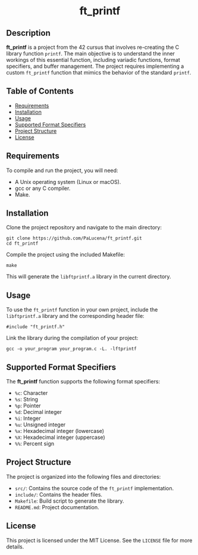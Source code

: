 
<h1 align="center">ft_printf</h1>

<h2>Description</h2>
<p><strong>ft_printf</strong> is a project from the 42 cursus that involves re-creating the C library function <code>printf</code>. The main objective is to understand the inner workings of this essential function, including variadic functions, format specifiers, and buffer management. The project requires implementing a custom <code>ft_printf</code> function that mimics the behavior of the standard <code>printf</code>.</p>

<h2>Table of Contents</h2>
<ul>
	<li><a href="#requirements">Requirements</a></li>
	<li><a href="#installation">Installation</a></li>
	<li><a href="#usage">Usage</a></li>
	<li><a href="#supported-format-specifiers">Supported Format Specifiers</a></li>
	<li><a href="#project-structure">Project Structure</a></li>
	<li><a href="#license">License</a></li>
</ul>

<h2 id="requirements">Requirements</h2>
<p>To compile and run the project, you will need:</p>
<ul>
	<li>A Unix operating system (Linux or macOS).</li>
	<li>gcc or any C compiler.</li>
	<li>Make.</li>
</ul>

<h2 id="installation">Installation</h2>
<p>Clone the project repository and navigate to the main directory:</p>
<pre><code>git clone https://github.com/PaLucena/ft_printf.git
cd ft_printf</code></pre>
<p>Compile the project using the included Makefile:</p>
<pre><code>make</code></pre>
<p>This will generate the <code>libftprintf.a</code> library in the current directory.</p>

<h2 id="usage">Usage</h2>
<p>To use the <code>ft_printf</code> function in your own project, include the <code>libftprintf.a</code> library and the corresponding header file:</p>
<pre><code>#include "ft_printf.h"</code></pre>
<p>Link the library during the compilation of your project:</p>
<pre><code>gcc -o your_program your_program.c -L. -lftprintf</code></pre>

<h2 id="supported-format-specifiers">Supported Format Specifiers</h2>
<p>The <strong>ft_printf</strong> function supports the following format specifiers:</p>
<ul>
	<li><code>%c</code>: Character</li>
	<li><code>%s</code>: String</li>
	<li><code>%p</code>: Pointer</li>
	<li><code>%d</code>: Decimal integer</li>
	<li><code>%i</code>: Integer</li>
	<li><code>%u</code>: Unsigned integer</li>
	<li><code>%x</code>: Hexadecimal integer (lowercase)</li>
	<li><code>%X</code>: Hexadecimal integer (uppercase)</li>
	<li><code>%%</code>: Percent sign</li>
</ul>

<h2 id="project-structure">Project Structure</h2>
<p>The project is organized into the following files and directories:</p>
<ul>
	<li><code>src/</code>: Contains the source code of the <code>ft_printf</code> implementation.</li>
	<li><code>include/</code>: Contains the header files.</li>
	<li><code>Makefile</code>: Build script to generate the library.</li>
	<li><code>README.md</code>: Project documentation.</li>
</ul>

<h2 id="license">License</h2>
<p>This project is licensed under the MIT License. See the <code>LICENSE</code> file for more details.</p>
